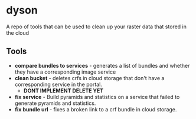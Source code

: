 # dyson
A repo of tools that can be used to clean up your raster data that stored in the cloud

## Tools
- **compare bundles to services** - generates a list of bundles and whether they have a corresponding image service
- **clean bucket** - deletes crfs in cloud storage that don't have a corresponding service in the portal.
  - **DONT IMPLEMENT DELETE YET**
- **fix service** - Build pyramids and statistics on a service that failed to generate pyramids and statistics.
- **fix bundle url** - fixes a broken link to a crf bundle in cloud storage.
